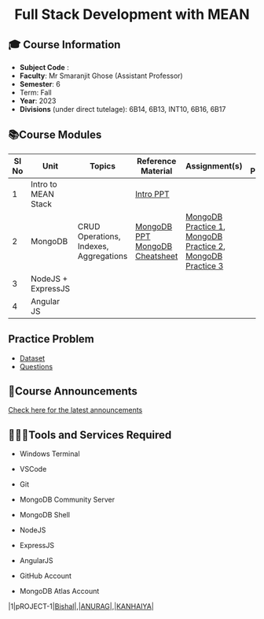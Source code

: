 <h1 align="center">Full Stack Development with MEAN </h1>

## **🎓 Course Information**

- **Subject Code** :
- **Faculty**: Mr Smaranjit Ghose (Assistant Professor)
- **Semester**: 6
- Term: Fall
- **Year**: 2023
- **Divisions** (under direct tutelage): 6B14, 6B13, INT10, 6B16, 6B17


## **📚Course Modules**

| Sl No | Unit | Topics | Reference Material | Assignment(s) | Practice Problem(s) |
| -----|-------|------|--------------------|--------------|---------|
|1| Intro to MEAN Stack | | [Intro PPT](https://docs.google.com/presentation/d/1MwSbCpd9KTXkzjMlFc7UC_HDAETTmR_JGcJ7EaMps5c/edit?usp=sharing) | | |
|2|MongoDB | CRUD Operations, Indexes, Aggregations| [MongoDB PPT](https://docs.google.com/presentation/d/12XiAi6RdUKSFSPMT48XqZOEfVs2ODAS-0owVdHcVhSw/edit?usp=sharing) [MongoDB Cheatsheet](https://www.mongodb.com/developer/products/mongodb/cheat-sheet/) | [MongoDB Practice 1](./practice_problems/mongodb_practice/MongoDB_1.MD), [MongoDB Practice 2](./practice_problems/mongodb_practice/MongoDB_2.MD), [MongoDB Practice 3](./practice_problems/mongodb_practice/MongoDB_3.MD) | |
|3| NodeJS + ExpressJS | | | |
|4| Angular JS | | | |

## Practice Problem

- [Dataset](https://drive.google.com/file/d/1YT9nbqAy76uTCJjSWAbu089ySYvoK2Xx/view?usp=sharing)
- [Questions](https://drive.google.com/file/d/1hxvLC-oGjYDEH044IxcRT0zcQTs0y-th/view?usp=sharing)

## **📢Course Announcements** 

[Check here for the latest announcements](./Announcements.MD)

## **👨🏻‍💻Tools and Services Required**

- Windows Terminal
- VSCode
- Git
- MongoDB Community Server
- MongoDB Shell
- NodeJS
- ExpressJS
- AngularJS

- GitHub Account
- MongoDB Atlas Account


|1|pROJECT-1|[Bishal](https://github.com/bishal292)|,|[ANURAG](github.com/AnuRaG388)|,|[KANHAIYA](github.com/sunil004200)|